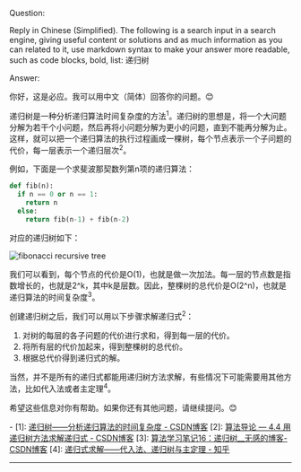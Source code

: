 Question:

Reply in Chinese (Simplified).
The following is a search input in a search engine, giving useful content or solutions and as much information as you can related to it, use markdown syntax to make your answer more readable, such as code blocks, bold, list:
递归树

Answer:

你好，这是必应。我可以用中文（简体）回答你的问题。😊

递归树是一种分析递归算法时间复杂度的方法<sup>1</sup>。递归树的思想是，将一个大问题分解为若干个小问题，然后再将小问题分解为更小的问题，直到不能再分解为止。这样，就可以把一个递归算法的执行过程画成一棵树，每个节点表示一个子问题的代价，每一层表示一个递归层次<sup>2</sup>。

例如，下面是一个求斐波那契数列第n项的递归算法：

```python
def fib(n):
  if n == 0 or n == 1:
    return n
  else:
    return fib(n-1) + fib(n-2)
```

对应的递归树如下：

![fibonacci recursive tree](https://img-blog.csdnimg.cn/20220127172622306.png)

我们可以看到，每个节点的代价是O(1)，也就是做一次加法。每一层的节点数是指数增长的，也就是2^k，其中k是层数。因此，整棵树的总代价是O(2^n)，也就是递归算法的时间复杂度<sup>3</sup>。

创建递归树之后，我们可以用以下步骤求解递归式<sup>2</sup>：

1. 对树的每层的各子问题的代价进行求和，得到每一层的代价。
2. 将所有层的代价加起来，得到整棵树的总代价。
3. 根据总代价得到递归式的解。

当然，并不是所有的递归式都能用递归树方法求解，有些情况下可能需要用其他方法，比如代入法或者主定理<sup>4</sup>。

希望这些信息对你有帮助。如果你还有其他问题，请继续提问。😊

\-
\[1]: [递归树——分析递归算法的时间复杂度 - CSDN博客](https://blog.csdn.net/qq_42006733/article/details/104659018)
\[2]: [算法导论 — 4.4 用递归树方法求解递归式 - CSDN博客](https://blog.csdn.net/yangtzhou/article/details/105339108)
\[3]: [算法学习笔记16：递归树__无感的博客-CSDN博客](https://blog.csdn.net/m0_50226268/article/details/122717861)
\[4]: [递归式求解——代入法、递归树与主定理 - 知乎](https://zhuanlan.zhihu.com/p/267890781)

<hr/>

